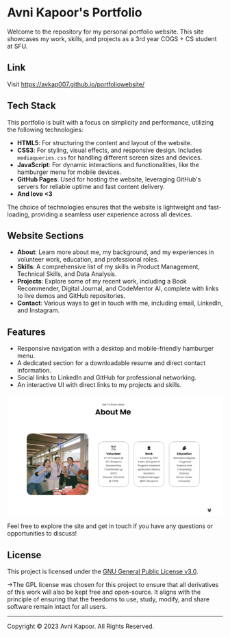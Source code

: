 # Avni Kapoor's Portfolio

Welcome to the repository for my personal portfolio website. This site showcases my work, skills, and projects as a 3rd year COGS + CS student at SFU.

## Link

Visit <https://avkap007.github.io/portfoliowebsite/>

## Tech Stack

This portfolio is built with a focus on simplicity and performance, utilizing the following technologies:

- **HTML5**: For structuring the content and layout of the website.
- **CSS3**: For styling, visual effects, and responsive design. Includes `mediaqueries.css` for handling different screen sizes and devices.
- **JavaScript**: For dynamic interactions and functionalities, like the hamburger menu for mobile devices.
- **GitHub Pages**: Used for hosting the website, leveraging GitHub's servers for reliable uptime and fast content delivery.
- **And love <3**

The choice of technologies ensures that the website is lightweight and fast-loading, providing a seamless user experience across all devices.

## Website Sections

- **About**: Learn more about me, my background, and my experiences in volunteer work, education, and professional roles.
- **Skills**: A comprehensive list of my skills in Product Management, Technical Skills, and Data Analysis.
- **Projects**: Explore some of my recent work, including a Book Recommender, Digital Journal, and CodeMentor AI, complete with links to live demos and GitHub repositories.
- **Contact**: Various ways to get in touch with me, including email, LinkedIn, and Instagram.

## Features

- Responsive navigation with a desktop and mobile-friendly hamburger menu.
- A dedicated section for a downloadable resume and direct contact information.
- Social links to LinkedIn and GitHub for professional networking.
- An interactive UI with direct links to my projects and skills.

![aboutme](aboutme.png)

Feel free to explore the site and get in touch if you have any questions or opportunities to discuss!

## License

This project is licensed under the [GNU General Public License v3.0](LICENSE).

->The GPL license was chosen for this project to ensure that all derivatives of this work will also be kept free and open-source. It aligns with the principle of ensuring that the freedoms to use, study, modify, and share software remain intact for all users.

---

Copyright &#169; 2023 Avni Kapoor. All Rights Reserved.
